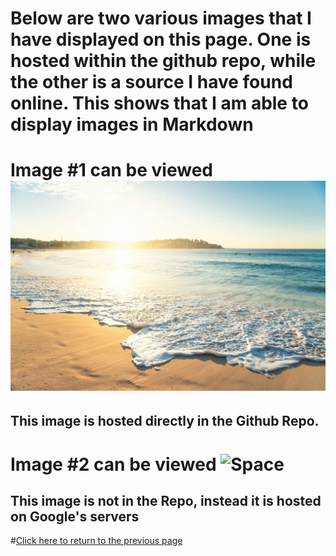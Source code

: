 # Below are two various images that I have displayed on this page. One is hosted within the github repo, while the other is a source I have found online. This shows that I am able to display images in Markdown

# Image #1 can be viewed ![Beach](https://github.com/GageSmith22/INFOTC-1000-Midterm/blob/main/Beach.jpg "Beach")
## This image is hosted directly in the Github Repo.

# Image #2 can be viewed ![Space](https://www.google.com/search?q=Space&tbm=isch&ved=2ahUKEwjBn-ShjtH2AhUvlWoFHZZWD1EQ2-cCegQIABAA&oq=Space&gs_lcp=CgNpbWcQAzIHCCMQ7wMQJzIHCAAQsQMQQzIHCAAQsQMQQzIHCAAQsQMQQzIHCAAQsQMQQzIECAAQQzIECAAQQzIICAAQgAQQsQMyBwgAELEDEEMyCAgAEIAEELEDOgoIABCxAxCDARBDUABY5wNgsgRoAHAAeACAAVGIAbUCkgEBNJgBAKABAaoBC2d3cy13aXotaW1nwAEB&sclient=img&ei=qj01YsGiN6-qqtsPlq29iAU&bih=789&biw=1600 "Space")

## This image is not in the Repo, instead it is hosted on Google's servers

#[Click here to return to the previous page](https://github.com/GageSmith22/INFOTC-1000-Midterm/blob/main/README.md)
